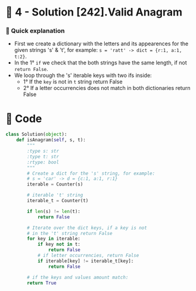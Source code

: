 # 💙 4 - Solution [242].Valid Anagram

### 📝 Quick explanation
- First we create a dictionary with the letters and its appearences for the given strings 's' & 't', for example:
  `s = 'ratt' -> dict = {r:1, a:1, t:2}`.
- In the 1° `if` we check that the both strings have the same length, if not `return False`.
- We loop through the 's' iterable keys with two ifs inside:
    - 1° If the `key` is not in `t` string return False
    - 2° If a letter occurrencies does not match in both dictionaries return False

# 💙 Code
```python
class Solution(object):
    def isAnagram(self, s, t):
        """
        :type s: str
        :type t: str
        :rtype: bool
        """
        # Create a dict for the 's' string, for example:
        # s = 'car' -> d = {c:1, a:1, r:1}
        iterable = Counter(s)

        # iterable 't' string
        iterable_t = Counter(t)

        if len(s) != len(t):
            return False

        # Iterate over the dict keys, if a key is not 
        # in the 't' string return False
        for key in iterable:
            if key not in t:
                return False
            # if letter occurrencies, return False
            if iterable[key] != iterable_t[key]:
                return False

        # if the keys and values amount match:
        return True        
```
